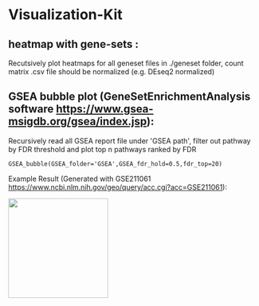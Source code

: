# Visualization-Kit
## heatmap with gene-sets : 
Recutsively plot heatmaps for all geneset files in ./geneset folder, count matrix .csv file should be normalized (e.g. DEseq2 normalized)

## GSEA bubble plot (GeneSetEnrichmentAnalysis software https://www.gsea-msigdb.org/gsea/index.jsp):
Recursively read all GSEA report file under 'GSEA path', filter out pathway by FDR threshold and plot top n pathways ranked by FDR 
```
GSEA_bubble(GSEA_folder='GSEA',GSEA_fdr_hold=0.5,fdr_top=20)
```
Example Result (Generated with GSE211061 https://www.ncbi.nlm.nih.gov/geo/query/acc.cgi?acc=GSE211061):

<img src="https://github.com/Gico1941/Visualization-Kit/assets/127346166/18c9fbba-5b29-4148-a7d3-9804d8c43907" width="200" />
